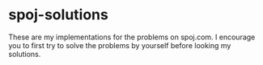 # spoj-solutions
These are my implementations for the problems on spoj.com. I encourage you to first try to solve the problems by yourself before looking my solutions.
